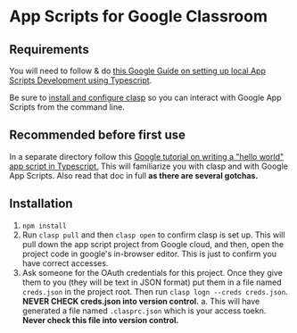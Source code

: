 # App Scripts for Google Classroom

## Requirements

You will need to follow & do [this Google Guide on setting up local App Scripts Development using Typescript](https://developers.google.com/apps-script/guides/typescript).

Be sure to [install and configure clasp](https://github.com/google/clasp) so you can interact with Google App Scripts from the command line.

## Recommended before first use

In a separate directory follow this [Google tutorial on writing a "hello world" app script in Typescript.](https://github.com/google/clasp/blob/master/docs/typescript.md) This will familiarize you with clasp and with Google App Scripts. Also read that doc in full **as there are several gotchas.**

## Installation

1. `npm install`
2. Run `clasp pull` and then `clasp open` to confirm clasp is set up. This will pull down the app script project from Google cloud, and then, open the project code in google's in-browser editor. This is just to confirm you have correct accesses.
3. Ask someone for the OAuth credentials for this project. Once they give them to you (they will be text in JSON format) put them in a file named `creds.json` in the project root. Then run `clasp logn --creds creds.json`. **NEVER CHECK creds.json into version control.**
    a. This will have generated a file named `.clasprc.json` which is your access toekn. **Never check this file into version control.**